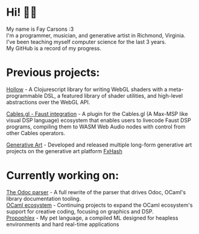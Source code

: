 # Hi! 👋🏻
My name is Fay Carsons :3 <br>
I'm a programmer, musician, and generative artist in Richmond, Virginia. <br>
I've been teaching myself computer science for the last 3 years. <br> 
My GitHub is a record of my progress. <br>

# Previous projects:
[Hollow](https://github.com/Ella-Hoeppner/hollow) - A Clojurescript library for writing WebGL shaders with a meta-programmable DSL, a featured library of shader utilities, and high-level abstractions over the WebGL API. <br>

[Cables.gl - Faust integration](https://github.com/FayCarsons/Cables-Faust-Plugin) - A plugin for the Cables.gl (A Max-MSP like visual DSP language) ecosystem that enables users to livecode Faust DSP programs, compiling them to WASM Web Audio nodes with control from other Cables operators.<br>

[Generative Art](https://github.com/FayCarsons/Angels) - Developed and released multiple long-form generative art projects on the generative art platform [FxHash](https://fxhash.xyz) <br>

# Currently working on: 
[The Odoc parser](https://github.com/FayCarsons/odoc) - A full rewrite of the parser that drives Odoc, OCaml's library documentation tooling. <br>
[OCaml ecosystem](https://github.com/FayCarsons/OCaml-monome) - Continuing projects to expand the OCaml ecosystem's support for creative coding, focusing on graphics and DSP. <br>
[Propophlex](https://github.com/FayCarsons/Propophlex) - My pet language, a compiled ML designed for heapless environments and hard real-time applications
